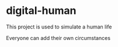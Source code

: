 # digital-human

This project is used to simulate a human life

Everyone can add their own circumstances
